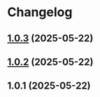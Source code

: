 # Changelog

## [1.0.3](https://github.com/cypcypcyp123/OurYun_log_test/compare/v1.0.2...v1.0.3) (2025-05-22)

## [1.0.2](https://github.com/cypcypcyp123/OurYun_log_test/compare/v1.0.0-pre.1.0.1...v1.0.2) (2025-05-22)

## 1.0.1 (2025-05-22)
